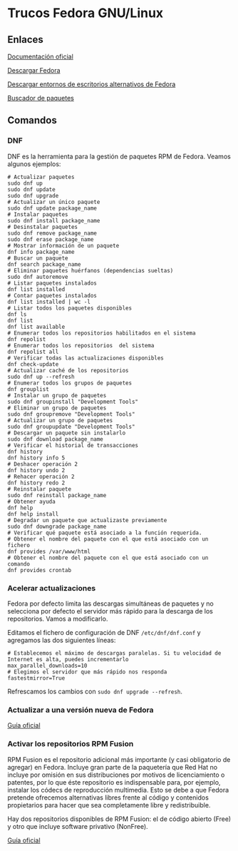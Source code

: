 # Trucos Fedora GNU/Linux

## Enlaces

[Documentación oficial](https://docs.fedoraproject.org/en-US/docs/)

[Descargar Fedora](https://getfedora.org/)

[Descargar entornos de escritorios alternativos de Fedora](https://spins.fedoraproject.org/)

[Buscador de paquetes](https://packages.fedoraproject.org/)

## Comandos

###  DNF
DNF es la herramienta para la gestión de paquetes RPM de Fedora. Veamos algunos ejemplos:
```shell
# Actualizar paquetes
sudo dnf up
sudo dnf update
sudo dnf upgrade
# Actualizar un único paquete
sudo dnf update package_name
# Instalar paquetes
sudo dnf install package_name
# Desinstalar paquetes
sudo dnf remove package_name
sudo dnf erase package_name
# Mostrar información de un paquete
dnf info package_name
# Buscar un paquete
dnf search package_name
# Eliminar paquetes huérfanos (dependencias sueltas)
sudo dnf autoremove
# Listar paquetes instalados
dnf list installed
# Contar paquetes instalados
dnf list installed | wc -l
# Listar todos los paquetes disponibles
dnf ls
dnf list
dnf list available
# Enumerar todos los repositorios habilitados en el sistema
dnf repolist
# Enumerar todos los repositorios  del sistema
dnf repolist all
# Verificar todas las actualizaciones disponibles
dnf check-update
# Actualizar caché de los repositorios
sudo dnf up --refresh
# Enumerar todos los grupos de paquetes
dnf grouplist
# Instalar un grupo de paquetes
sudo dnf groupinstall "Development Tools"
# Eliminar un grupo de paquetes
sudo dnf groupremove "Development Tools"
# Actualizar un grupo de paquetes
sudo dnf groupupdate "Development Tools"
# Descargar un paquete sin instalarlo
sudo dnf download package_name
# Verificar el historial de transacciones
dnf history
dnf history info 5
# Deshacer operación 2
dnf history undo 2
# Rehacer operación 2
dnf history redo 2
# Reinstalar paquete
sudo dnf reinstall package_name
# Obtener ayuda
dnf help
dnf help install
# Degradar un paquete que actualizaste previamente
sudo dnf downgrade package_name
# Verificar qué paquete está asociado a la función requerida.
# Obtener el nombre del paquete con el que está asociado con un fichero
dnf provides /var/www/html
# Obtener el nombre del paquete con el que está asociado con un comando
dnf provides crontab
```

### Acelerar actualizaciones
Fedora por defecto limita las descargas simultáneas de paquetes y no selecciona por defecto el servidor más rápido para la descarga de los repositorios. Vamos a modificarlo.

Editamos el fichero de configuración de DNF `/etc/dnf/dnf.conf` y agregamos las dos siguientes líneas:
```shell
# Establecemos el máximo de descargas paralelas. Si tu velocidad de Internet es alta, puedes incrementarlo
max_parallel_downloads=10
# Elegimos el servidor que más rápido nos responda
fastestmirror=True
```

Refrescamos los cambios con `sudo dnf upgrade --refresh`.

### Actualizar a una versión nueva de Fedora
[Guía oficial](https://docs.fedoraproject.org/en-US/quick-docs/dnf-system-upgrade/)

### Activar los repositorios RPM Fusion
RPM Fusion es el repositorio adicional más importante (y casi obligatorio de agregar) en Fedora. Incluye gran parte de la paquetería que Red Hat no incluye por omisión en sus distribuciones por motivos de licenciamiento o patentes, por lo que éste repositorio es indispensable para, por ejemplo, instalar los códecs de reproducción multimedia. Esto se debe a que Fedora pretende ofrecemos alternativas libres frente al código y contenidos propietarios para hacer que sea completamente libre y redistribuible.

Hay dos repositorios disponibles de RPM Fusion: el de código abierto (Free) y otro que incluye software privativo (NonFree).

[Guía oficial](https://docs.fedoraproject.org/en-US/quick-docs/setup_rpmfusion/)
